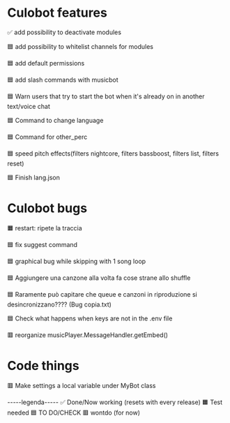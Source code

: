 # Culobot features

✅ add possibility to deactivate modules

🟦 add possibility to whitelist channels for modules

🟦 add default permissions

🟦 add slash commands with musicbot

🟦 Warn users that try to start the bot when it's already on in another text/voice chat

🟦 Command to change language

🟦 Command for other_perc

🟦 speed pitch effects(filters nightcore, filters bassboost, filters list, filters reset)

🟦 Finish lang.json

# Culobot bugs

🟧 restart: ripete la traccia

🟦 fix suggest command

🟦 graphical bug while skipping with 1 song loop

🟦 Aggiungere una canzone alla volta fa cose strane allo shuffle

🟦 Raramente può capitare che queue e canzoni in riproduzione si desincronizzano???? (Bug copia.txt)

🟦 Check what happens when keys are not in the .env file

🟥 reorganize musicPlayer.MessageHandler.getEmbed()

# Code things

🟥 Make settings a local variable under MyBot class

-----legenda-----
✅ Done/Now working (resets with every release)
🟧 Test needed
🟦 TO DO/CHECK
🟥 wontdo (for now)